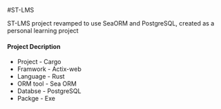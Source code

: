 #ST-LMS

ST-LMS project revamped to use SeaORM and PostgreSQL, created as a personal learning project

#### Project Decription

   * Project    - Cargo
   * Framwork   - Actix-web
   * Language   - Rust
   * ORM tool   - Sea ORM
   * Databse    - PostgreSQL
   * Packge     - Exe
